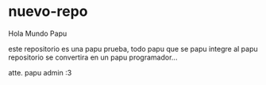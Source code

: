 # nuevo-repo
 Hola Mundo Papu

este repositorio es una papu prueba, todo papu que se papu integre al papu repositorio se convertira en un papu programador...

atte. papu admin
:3
